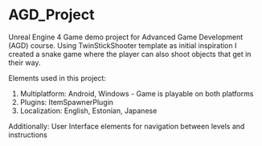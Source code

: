 # AGD_Project
 Unreal Engine 4 Game demo project for Advanced Game Development (AGD) course.
 Using TwinStickShooter template as initial inspiration I created a snake game where the player can also shoot objects that get in their way.
 
 Elements used in this project:
 1. Multiplatform: Android, Windows - Game is playable on both platforms
 2. Plugins: ItemSpawnerPlugin
 3. Localization: English, Estonian, Japanese
 
 Additionally:
 User Interface elements for navigation between levels and instructions
